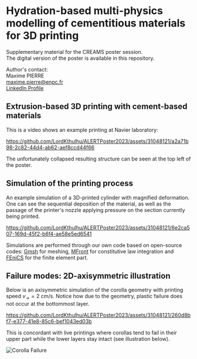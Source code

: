 # Hydration-based multi-physics modelling of cementitious materials for 3D printing

Supplementary material for the CREAMS poster session.  
The digital version of the poster is available in this repository.

Author's contact:  
Maxime PIERRE  
[maxime.pierre@enpc.fr](mailto:maxime.pierre@enpc.fr?subject=Question%20about%20your%20ALERT%20Poster)  
[LinkedIn Profile](www.linkedin.com/in/maximepierre-enpc)

## Extrusion-based 3D printing with cement-based materials

This is a video shows an example printing at Navier laboratory:

https://github.com/LordKthulhu/ALERTPoster2023/assets/31048121/a2a71b98-2c82-44d4-ab62-aef8ccd44f66

The unfortunately collapsed resulting structure can be seen at the top left of the poster.

## Simulation of the printing process

An example simulation of a 3D-printed cylinder with magnified deformation. One can see the sequential deposition of the material, 
as well as the passage of the printer's nozzle applying pressure on the section currently being printed.


https://github.com/LordKthulhu/ALERTPoster2023/assets/31048121/6e2ca507-169d-45f2-b6f4-ae58e5ed6541


Simulations are performed through our own code based on open-source codes: [Gmsh](https://gmsh.info) for meshing, [MFront](https://thelfer.github.io/tfel/web/index.html) for constitutive law integration and [FEniCS](https://fenicsproject.org) for the finite element part.

## Failure modes: 2D-axisymmetric illustration

Below is an axisymmetric simulation of the corolla geometry with printing speed $v_{\rightarrow}=2$ cm/s. Notice how due to the geometry, plastic failure does not occur at the bottommost layer.

https://github.com/LordKthulhu/ALERTPoster2023/assets/31048121/260d8bf7-e377-41e8-85c6-bef1043ed03b

This is concordant with live printings where corollas tend to fail in their upper part while the lower layers stay intact (see illustration below).

![Corolla Failure](https://github.com/LordKthulhu/ALERTPoster2023/assets/31048121/2ceffc47-d0be-4a3a-91af-ec446f6e9c60)



